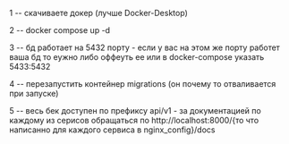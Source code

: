 
 

1 -- скачиваете докер (лучше Docker-Desktop)

2 -- docker compose up -d

3 -- бд работает на 5432 порту - если у вас на этом же порту работет ваша бд то еужно либо оффеуть ее или в docker-compose указать 5433:5432

4 -- перезапустить контейнер migrations (он почему то отваливается при запуске)

5 -- весь бек доступен по префиксу api/v1 - за документацией по каждому из серисов обращаться по http://localhost:8000/{то что написанно для каждого сервиса в nginx_config}/docs